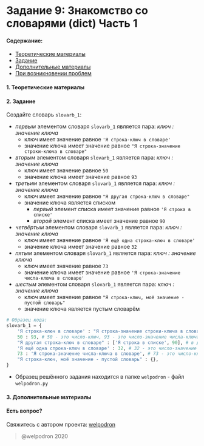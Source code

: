 # Задание 9: Знакомство со словарями (dict) Часть 1

#### Содержание:

+ [Теоретические материалы](#)
+ [Задание](#)
+ [Дополнительные материалы](#)
+ [При возникновении проблем](#Issues)

#### <a name=""></a> 1. Теоретические материалы



#### <a name=""></a> 2. Задание

Создайте словарь `slovarb_1`:

* *первым* элементом словаря `slovarb_1` является пара: *ключ : значение ключа*
    * ключ имеет значение равное `'Я строка-ключ в словаре'`
    * значение ключа имеет значение равное `"Я строка-значение строки-ключа в словаре"`
* *вторым* элементом словаря `slovarb_1` является пара: *ключ : значение ключа*
    * ключ имеет значение равное `50`
    * значение ключа имеет значение равное `93`
* *третьим* элементом словаря `slovarb_1` является пара: *ключ : значение ключа*
    * ключ имеет значение равное `"Я другая строка-ключ в словаре"`
    * значение ключа является списком
        * *первый* элемент списка имеет значение равное `'Я строка в списке'` 
        * *второй* элемент списка имеет значение равное `90` 
* *четвёртым* элементом словаря `slovarb_1` является пара: *ключ : значение ключа*
    * ключ имеет значение равное `'Я ещё одна строка-ключ в словаре'`
    * значение ключа имеет значение равное `32`
* *пятым* элементом словаря `slovarb_1` является пара: *ключ : значение ключа*
    * ключ имеет значение равное `73`
    * значение ключа имеет значение равное `'Я строка-значение числа-ключа в словаре'`
* *шестым* элементом словаря `slovarb_1` является пара: *ключ : значение ключа*
    * ключ имеет значение равное `"Я строка-ключ, моё значение - пустой словарь"`
    * значение ключа является пустым словарём

```python
# Образец кода: 
slovarb_1 = {
    'Я строка-ключ в словаре' : "Я строка-значение строки-ключа в словаре",
    50 : 93, # 50 - это число-ключ, 93 - это число-значение числа-ключа 
    "Я другая строка-ключ в словаре" : ['Я строка в списке', 90], # в данном случае список является значением ключа-строки
    'Я ещё одна строка-ключ в словаре' : 32, # 32 - это число-значение строки-ключа
    73 : 'Я строка-значение числа-ключа в словаре', # 73 - это число-ключ
    "Я строка-ключ, моё значение - пустой словарь" : {}, 
}
```

* Образец решённого задания находится в папке `welpodron` - файл `welpodron.py`

#### <a name=""></a> 3. Дополнительные материалы



#### <a name="Issues"></a> Есть вопрос?

Свяжитесь с автором проекта: [welpodron](https://vk.com/welpodron)

> @welpodron 2020